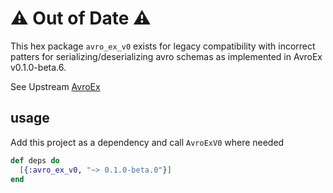 # ⚠️ Out of Date ⚠️

This hex package `avro_ex_v0` exists for legacy compatibility with
incorrect patters for serializing/deserializing avro schemas as implemented
in AvroEx v0.1.0-beta.6. 

See Upstream [AvroEx](https://hex.pm/packages/avro_ex)

## usage

Add this project as a dependency and call `AvroExV0` where needed

```elixir
def deps do
  [{:avro_ex_v0, "~> 0.1.0-beta.0"}]
end
```



